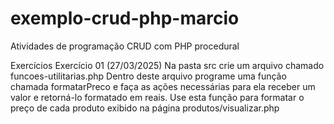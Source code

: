 # exemplo-crud-php-marcio
 Atividades de programação CRUD com PHP procedural

 Exercícios
Exercício 01 (27/03/2025)
Na pasta src crie um arquivo chamado funcoes-utilitarias.php
Dentro deste arquivo programe uma função chamada formatarPreco e faça as ações necessárias para ela receber um valor e retorná-lo formatado em reais.
Use esta função para formatar o preço de cada produto exibido na página produtos/visualizar.php
